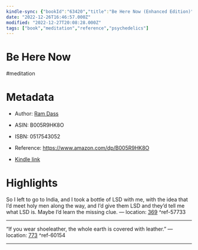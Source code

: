 ```yaml
---
kindle-sync: {"bookId":"63420","title":"Be Here Now (Enhanced Edition)","author":"Ram Dass","asin":"B005R9HK8O","lastAnnotatedDate":"2022-07-14","bookImageUrl":"https://m.media-amazon.com/images/I/81Dpy5FsblL._SY160.jpg","highlightsCount":2}
date: "2022-12-26T16:46:57.000Z"
modified: "2022-12-27T20:08:28.000Z"
tags: ["book","meditation","reference","psychedelics"]
---
```

# Be Here Now

#meditation 

# Metadata

* Author: [Ram Dass](https://www.amazon.com/Ram-Dass/e/B001HCS3GS/ref=dp_byline_cont_ebooks_1)

* ASIN: B005R9HK8O

* ISBN: 0517543052

* Reference: <https://www.amazon.com/dp/B005R9HK8O>

* [Kindle link](kindle://book?action=open&asin=B005R9HK8O)

# Highlights

So I left to go to India, and I took a bottle of LSD with me, with the idea that I’d meet holy men along the way, and I’d give them LSD and they’d tell me what LSD is. Maybe I’d learn the missing clue. — location: [369](kindle://book?action=open&asin=B005R9HK8O&location=369) ^ref-57733

---

“If you wear shoeleather, the whole earth is covered with leather.” — location: [773](kindle://book?action=open&asin=B005R9HK8O&location=773) ^ref-60154

---
